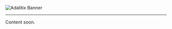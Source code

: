 ![Adalitix Banner]()

---------------------------------------------------------------------

Content soon.
